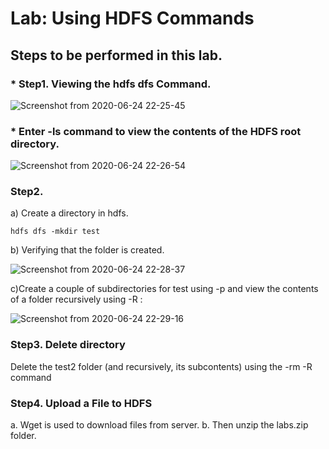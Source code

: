 # Lab: Using HDFS Commands
## Steps to be performed in this lab.

### * Step1. Viewing the hdfs dfs Command.
![Screenshot from 2020-06-24 22-25-45](https://user-images.githubusercontent.com/64689497/85608752-00415f80-b673-11ea-9071-b401d62d44b8.png)




### * Enter -ls command to view the contents of the HDFS root directory.
![Screenshot from 2020-06-24 22-26-54](https://user-images.githubusercontent.com/64689497/85609087-59a98e80-b673-11ea-8035-df604552b63e.png)

### Step2. 
a) Create a directory in hdfs.

    hdfs dfs -mkdir test
   
b) Verifying that the folder is created.

![Screenshot from 2020-06-24 22-28-37](https://user-images.githubusercontent.com/64689497/85610187-667ab200-b674-11ea-8ca3-8b10508de721.png)

c)Create a couple of subdirectories for test using -p and
view the contents of a folder recursively using -R :

![Screenshot from 2020-06-24 22-29-16](https://user-images.githubusercontent.com/64689497/85611382-86f73c00-b675-11ea-90fd-6b0764cc8468.png)

### Step3. Delete directory
  Delete the test2 folder (and recursively, its subcontents) using the -rm -R command
  
### Step4. Upload a File to HDFS
a. Wget is used to download files from server.
b. Then unzip the labs.zip folder.

      







